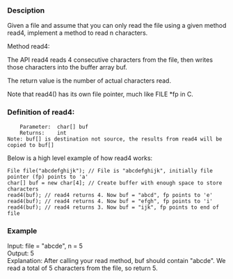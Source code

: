 ### Desciption
Given a file and assume that you can only read the file using a given method read4, implement a method to read n characters.

Method read4:

The API read4 reads 4 consecutive characters from the file, then writes those characters into the buffer array buf.

The return value is the number of actual characters read.

Note that read4() has its own file pointer, much like FILE *fp in C.

### Definition of read4:
```
    Parameter:  char[] buf
    Returns:    int
Note: buf[] is destination not source, the results from read4 will be copied to buf[]
```
Below is a high level example of how read4 works:
```
File file("abcdefghijk"); // File is "abcdefghijk", initially file pointer (fp) points to 'a'
char[] buf = new char[4]; // Create buffer with enough space to store characters
read4(buf); // read4 returns 4. Now buf = "abcd", fp points to 'e'
read4(buf); // read4 returns 4. Now buf = "efgh", fp points to 'i'
read4(buf); // read4 returns 3. Now buf = "ijk", fp points to end of file
```

### Example
Input: file = "abcde", n = 5<br>
Output: 5<br>
Explanation: After calling your read method, buf should contain "abcde". We read a total of 5 characters from the file, so return 5.

